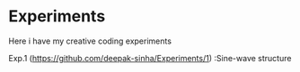 # Experiments
Here i have my creative coding experiments

Exp.1 (https://github.com/deepak-sinha/Experiments/1) :Sine-wave structure

